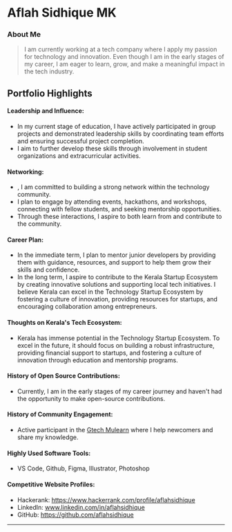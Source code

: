 # Aflah Sidhique MK

### About Me

> I am currently working at a tech company where I apply my passion for technology and innovation. Even though I am in the early stages of my career, I am eager to learn, grow, and make a meaningful impact in the tech industry.


## Portfolio Highlights

#### Leadership and Influence:
- In my current stage of education, I have actively participated in group projects and demonstrated leadership skills by coordinating team efforts and ensuring successful project completion.
- I aim to further develop these skills through involvement in student organizations and extracurricular activities.


#### Networking:
- , I am committed to building a strong network within the technology community. 
- I plan to engage by attending events, hackathons, and workshops, connecting with fellow students, and seeking mentorship opportunities.
- Through these interactions, I aspire to both learn from and contribute to the community.


#### Career Plan:
- In the immediate term, I plan to mentor junior developers by providing them with guidance, resources, and support to help them grow their skills and confidence.
- In the long term, I aspire to contribute to the Kerala Startup Ecosystem by creating innovative solutions and supporting local tech initiatives. I believe Kerala can excel in the Technology Startup Ecosystem by fostering a culture of innovation, providing resources for startups, and encouraging collaboration among entrepreneurs.


#### Thoughts on Kerala's Tech Ecosystem:
- Kerala has immense potential in the Technology Startup Ecosystem. To excel in the future, it should focus on building a robust infrastructure, providing financial support to startups, and fostering a culture of innovation through education and mentorship programs.


#### History of Open Source Contributions:
- Currently, I am in the early stages of my career journey and haven't had the opportunity to make open-source contributions. 

  
#### History of Community Engagement:
- Active participant in the [Gtech Mulearn](https://discord.gg/tech-community) where I help newcomers and share my knowledge.


#### Highly Used Software Tools:
- VS Code, Github, Figma, Illustrator, Photoshop


#### Competitive Website Profiles:
- Hackerank: https://www.hackerrank.com/profile/aflahsidhique
- LinkedIn: www.linkedin.com/in/aflahsidhique
- GitHub: https://github.com/aflahsidhique

---

